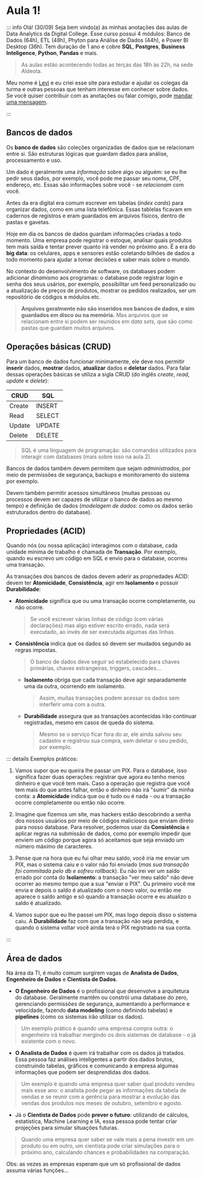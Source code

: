 # Aula 1!

::: info Olá! (30/09)
Seja bem vindo(a) às minhas anotações das aulas de Data Analytics da Digital College. Esse curso possui 4 módulos: Banco de Dados (64h), ETL (48h), Phyton para Análise de Dados (44h), e Power BI Desktop (36h). Tem duração de 1 ano e cobre **SQL**, **Postgres**, **Business Inteligence**, **Python**, **Pandas** e mais.

>As aulas estão acontecendo todas as terças das 18h às 22h, na sede Aldeota.

Meu nome é [Levi](https://www.levisporto.com) e eu criei esse site para estudar e ajudar os colegas da turma e outras pessoas que tenham interesse em conhecer sobre dados. Se você quiser contribuir com as anotações ou falar comigo, pode [mandar uma mensagem](https://www.linkedin.com/in/levisporto/).

:::





## Bancos de dados

Os **banco de dados** são coleções organizadas de dados que se relacionam entre si.  São estruturas lógicas que guardam dados para análise, processamento e uso.


Um dado é geralmente uma *informação* sobre algo ou alguém: se eu lhe pedir seus dados, por exemplo, você pode me passar seu nome, CPF, endereço, etc. Essas são informações sobre você - se *relacionam* com você.

Antes da era digital era comum escrever em tabelas (*index cards*) para organizar dados, como em uma lista telefônica. Essas tablelas ficavam em cadernos de registros e eram guardados em arquivos físicos, dentro de pastas e gavetas. 

Hoje em dia os bancos de dados guardam informações criadas a todo momento. Uma empresa pode registrar o estoque, analisar quais produtos tem mais saída e tentar prever quanto irá vender no próximo ano. É a era do **big data**: os celulares, apps e sensores estão coletando bilhões de dados a todo momento para ajudar a tomar decisões e saber mais sobre o mundo.

No contexto do desenvolvimento de software, os databases podem adicionar *dinamismo* aos programas: o database pode registrar login e senha dos seus usários, por exemplo, possibilitar um feed personalizado ou a atualização de preços de produtos, mostrar os pedidos realizados, ser um repositório de códigos e módulos etc.   

> **Arquivos geralmente não são inseridos nos bancos de dados, e sim guardados em disco ou na memória.** Mas arquivos que se relacionam entre si podem ser reunidos em *data sets*, que são como pastas que guardam muitos arquivos. 

## Operações básicas (CRUD)

Para um banco de dados funcionar minimamente, ele deve nos permitir **inserir** dados, **mostrar** dados, **atualizar** dados e **deletar** dados.
Para falar dessas operações básicas se utiliza a sigla CRUD (do inglês *create*, *read*, *update* e *delete*):

|CRUD|SQL  |
|--|--|
| Create | INSERT |
| Read | SELECT |
| Update | UPDATE |
| Delete | DELETE |

> SQL é uma linguagem de programação: são comandos utilizados para interagir com databases (mais sobre isso na aula 2).

Bancos de dados também devem permitem que sejam *administrados*, por meio de permissões de segurança, backups e monitoramento do sistema por exemplo.

Devem também permitir acessos simultâneos (muitas pessoas ou processos devem ser capazes de utilizar o banco de dados ao mesmo tempo) e definição de dados (*modelagem de dados*: como os dados serão estruturados dentro do database). 

## Propriedades (ACID)

Quando nós (ou nossa aplicação) interagimos com o database, cada unidade mínima de trabalho é chamada de **Transação**. Por exemplo, quando eu escrevo um código em SQL e envio para o database, ocorreu uma transação. 


As transações dos bancos de dados devem aderir as propriedades ACID: devem ter **Atomicidade**, **Consistência**, agir em **Isolamento** e possuir **Durabilidade**:


- **Atomicidade** significa que ou uma transação ocorre completamente, ou não ocorre.
	>  Se você escrever várias linhas de código (com várias declarações) mas algo estiver escrito errado, nada será executado, ao invés de ser executada algumas das linhas.

- **Consistência** indica que os dados só devem ser mudados segundo as regras impostas. 
	> O banco de dados deve seguir só estabelecido para chaves primárias, chaves estrangeiras, triggers, cascades...

  - **Isolamento** obriga que cada transação deve agir separadamente uma da outra, ocorrendo em isolamento. 
	> Assim, muitas transações podem acessar os dados sem interferir uma com a outra.

  - **Durabilidade** assegura que as transações acontecidas irão continuar registradas, mesmo em casos de queda do sistema. 
	> Mesmo se o serviço ficar fora do ar, ele ainda salvou seu cadastro e registrou sua compra, sem deletar o seu pedido, por exemplo. 


::: details Exemplos práticos:

1. Vamos supor que eu queira lhe passar um PIX. Para o database, isso significa fazer duas operações: registrar que agora eu tenho menos dinheiro e que você tem mais. Caso a operação que registra que você tem mais do que antes falhar, então o dinheiro não irá "sumir" da minha conta: a **Atomicidade** indica que ou é tudo ou é nada - ou a transação ocorre completamente ou então não ocorre.     



2. Imagine que fizemos um site, mas hackers estão descobrindo a senha dos nossos usuários por meio de códigos maliciosos que enviam direto para nosso database. Para resolver, podemos usar da **Consistência** e aplicar regras na submissão de dados, como por exemplo impedir que enviem um código porque agora só aceitamos que seja enviado um número máximo de caracteres. 



3. Pense que na hora que eu fui olhar meu saldo, você iria me enviar um PIX, mas o sistema caiu e o valor não foi enviado (*mas sua transação foi commitada pelo db e sofreu rollback*). Eu não irei ver um saldo errado por conta do **Isolamento**: a transação "ver meu saldo" não deve ocorrer ao mesmo tempo que a sua "enviar o PIX". Ou primeiro você me envia e depois o saldo é atualizado com o novo valor, ou então me aparece o saldo antigo e só quando a transação ocorre e eu atualizo o saldo é atualizado. 



4. Vamos supor que eu lhe passei um PIX, mas logo depois disso o sistema caiu. A **Durabilidade** faz com que a transação não seja perdida, e quando o sistema voltar você ainda terá o PIX registrado na sua conta.  


:::




## Área de dados

Na área da TI, é muito comum surgirem vagas de **Analista de Dados**, **Engenheiro de Dados** e **Cientista de Dados**.

- **O Engenheiro de Dados** é o profissional que desenvolve a arquitetura do database. Geralmente mantêm ou constrói uma database do zero, gerenciando permissões de segurança, aumentando a performance e velocidade, fazendo **data modeling** (como definindo tabelas) e **pipelines** (como os sistemas irão utilizar os dados). 

> Um exemplo prático é quando uma empresa compra outra: o engenheiro irá trabalhar mergindo os dois sistemas de database - o já existente com o novo.

- **O Analista de Dados** é quem irá trabalhar com os dados já tratados. Essa pessoa faz análises inteligentes a partir dos dados brutos, construindo tabelas, gráficos e comunicando à empresa algumas informações que podem ser desprendidas dos dados.  

> Um exemplo é quando uma empresa quer saber qual produto vendeu mais esse ano: o analista pode pegar as informações da tabela de vendas e se reunir com a gerência para mostrar a evolução das vendas dos produtos nos meses de outubro, setembro e agosto.

- Já o **Cientista de Dados** pode **prever o futuro**: utilizando de cálculos, estatística, Machine Learning e IA, essa pessoa pode tentar criar projeções para simular situações futuras. 

> Quando uma empresa quer saber se vale mais a pena investir em um produto ou em outro, um cientista pode criar simulações para o próximo ano, calculando chances e probabilidades na comparação.

Obs: as vezes as empresas esperam que um só profissional de dados assuma várias funções...